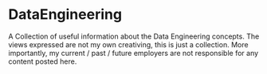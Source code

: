 # DataEngineering
A Collection of useful information about the Data Engineering concepts. The views expressed are not my own creativing, this is just a collection. More importantly, my current / past / future employers are not responsible for any content posted here.
